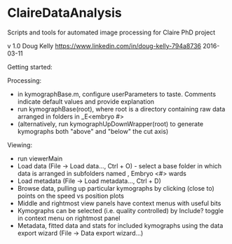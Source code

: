 # ClaireDataAnalysis
Scripts and tools for automated image processing for Claire PhD project

v 1.0
Doug Kelly
https://www.linkedin.com/in/doug-kelly-794a8736
2016-03-11


Getting started:

Processing:
  - in kymographBase.m, configure userParameters to taste. Comments indicate default values and provide explanation
  - run kymographBase(root), where root is a directory containing raw data arranged in folders in <ddmmyy>_E<embryo #>
  - (alternatively, run kymographUpDownWrapper(root) to generate kymographs both "above" and "below" the cut axis)
  
Viewing: 
  - run viewerMain
  - Load data (File -> Load data..., Ctrl + O) - select a base folder in which data is arranged in subfolders named <ddmmyy>, Embryo <#> <x>wards
  - Load metadata (File -> Load metadata..., Ctrl + D)
  - Browse data, pulling up particular kymographs by clicking (close to) points on the speed vs position plots
  - Middle and rightmost view panels have context menus with useful bits
  - Kymographs can be selected (i.e. quality controlled) by Include? toggle in context menu on rightmost panel
  - Metadata, fitted data and stats for included kymographs using the data export wizard (File -> Data export wizard...)
  
